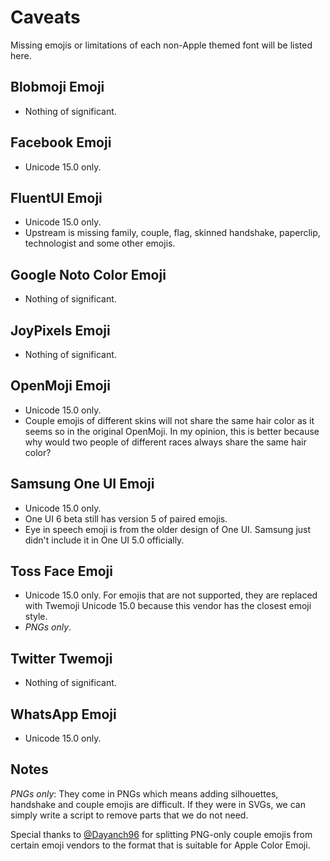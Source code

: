 # Caveats

Missing emojis or limitations of each non-Apple themed font will be listed here.

## Blobmoji Emoji

- Nothing of significant.

## Facebook Emoji

- Unicode 15.0 only.

## FluentUI Emoji

- Unicode 15.0 only.
- Upstream is missing family, couple, flag, skinned handshake, paperclip, technologist and some other emojis.

## Google Noto Color Emoji

- Nothing of significant.

## JoyPixels Emoji

- Nothing of significant.

## OpenMoji Emoji

- Unicode 15.0 only.
- Couple emojis of different skins will not share the same hair color as it seems so in the original OpenMoji. In my opinion, this is better because why would two people of different races always share the same hair color?

## Samsung One UI Emoji

- Unicode 15.0 only.
- One UI 6 beta still has version 5 of paired emojis.
- Eye in speech emoji is from the older design of One UI. Samsung just didn't include it in One UI 5.0 officially.

## Toss Face Emoji

- Unicode 15.0 only. For emojis that are not supported, they are replaced with Twemoji Unicode 15.0 because this vendor has the closest emoji style.
- _PNGs only_.

## Twitter Twemoji

- Nothing of significant.

## WhatsApp Emoji

- Unicode 15.0 only.

## Notes

_PNGs only_: They come in PNGs which means adding silhouettes, handshake and couple emojis are difficult. If they were in SVGs, we can simply write a script to remove parts that we do not need.

Special thanks to [@Dayanch96](https://twitter.com/Dayanch96) for splitting PNG-only couple emojis from certain emoji vendors to the format that is suitable for Apple Color Emoji.

